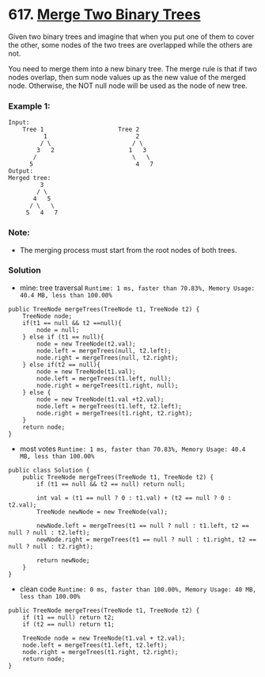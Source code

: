 # 617. [Merge Two Binary Trees](https://leetcode.com/problems/merge-two-binary-trees/)

Given two binary trees and imagine that when you put one of them to cover the other, some nodes of the two trees are overlapped while the others are not.

You need to merge them into a new binary tree. The merge rule is that if two nodes overlap, then sum node values up as the new value of the merged node. Otherwise, the NOT null node will be used as the node of new tree.

### Example 1:
```
Input: 
	Tree 1                     Tree 2                  
          1                         2                             
         / \                       / \                            
        3   2                     1   3                        
       /                           \   \                      
      5                             4   7                  
Output: 
Merged tree:
	     3
	    / \
	   4   5
	  / \   \ 
	 5   4   7
```

### Note: 
* The merging process must start from the root nodes of both trees.

### Solution
* mine: tree traversal  `Runtime: 1 ms, faster than 70.83%, Memory Usage: 40.4 MB, less than 100.00% `
```
public TreeNode mergeTrees(TreeNode t1, TreeNode t2) {
    TreeNode node;
    if(t1 == null && t2 ==null){
        node = null;
    } else if (t1 == null){
        node = new TreeNode(t2.val);
        node.left = mergeTrees(null, t2.left);
        node.right = mergeTrees(null, t2.right);
    } else if(t2 == null){
        node = new TreeNode(t1.val);
        node.left = mergeTrees(t1.left, null);
        node.right = mergeTrees(t1.right, null);
    } else {
        node = new TreeNode(t1.val +t2.val);
        node.left = mergeTrees(t1.left, t2.left);
        node.right = mergeTrees(t1.right, t2.right);
    }
    return node;
}
```

* most votes `Runtime: 1 ms, faster than 70.83%, Memory Usage: 40.4 MB, less than 100.00%`
```
public class Solution {
    public TreeNode mergeTrees(TreeNode t1, TreeNode t2) {
        if (t1 == null && t2 == null) return null;
        
        int val = (t1 == null ? 0 : t1.val) + (t2 == null ? 0 : t2.val);
        TreeNode newNode = new TreeNode(val);
        
        newNode.left = mergeTrees(t1 == null ? null : t1.left, t2 == null ? null : t2.left);
        newNode.right = mergeTrees(t1 == null ? null : t1.right, t2 == null ? null : t2.right);
        
        return newNode;
    }
}
```
* clean code `Runtime: 0 ms, faster than 100.00%, Memory Usage: 40 MB, less than 100.00%`
```
public TreeNode mergeTrees(TreeNode t1, TreeNode t2) {
    if (t1 == null) return t2;
    if (t2 == null) return t1;

    TreeNode node = new TreeNode(t1.val + t2.val);
    node.left = mergeTrees(t1.left, t2.left);
    node.right = mergeTrees(t1.right, t2.right);
    return node;
}
```
